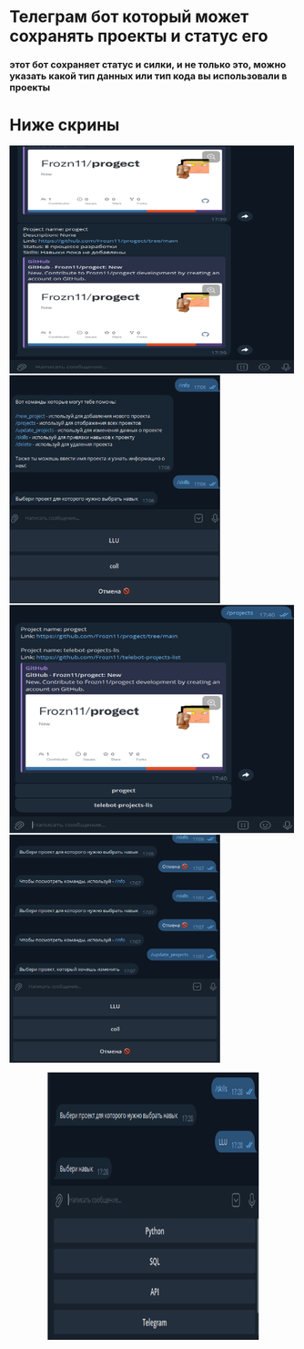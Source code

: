 # **Телеграм бот** который может **сохранять проекты и статус его**
### этот бот **сохраняет статус** и **силки**, и не только это, можно указать какой тип данных или тип кода вы использовали в проекты
# Ниже скрины
<img src="https://github.com/Frozn11/telebot-projects-list/blob/main/Images/1.png" width="500" height="400" /> <img src="https://github.com/Frozn11/telebot-projects-list/blob/main/Images/2.png" width="370" height="400" />
<img src="https://github.com/Frozn11/telebot-projects-list/blob/main/Images/4.png" width="500" height="400" /> <img src="https://github.com/Frozn11/telebot-projects-list/blob/main/Images/3.png" width="370" height="400" /> 
<p align="center">
  <img src="https://github.com/Frozn11/telebot-projects-list/blob/main/Images/5.png" width="371" height="469" alt="Sublime's custom image"/>
</p>
